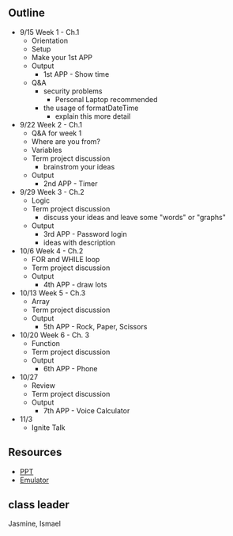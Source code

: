 ## Outline

- 9/15 Week 1 - Ch.1
  - Orientation
  - Setup
  - Make your 1st APP
  - Output
    - 1st APP - Show time
  - Q&A
    - security problems
      - Personal Laptop recommended
    - the usage of formatDateTime
      - explain this more detail
- 9/22 Week 2 - Ch.1
  - Q&A for week 1
  - Where are you from?
  - Variables
  - Term project discussion
    - brainstrom your ideas
  - Output
    - 2nd APP - Timer
- 9/29 Week 3 - Ch.2
  - Logic
  - Term project discussion
    - discuss your ideas and leave some "words" or "graphs"
  - Output
    - 3rd APP - Password login
    - ideas with description
- 10/6 Week 4 - Ch.2
  - FOR and WHILE loop
  - Term project discussion
  - Output
    - 4th APP - draw lots
- 10/13 Week 5 - Ch.3
  - Array
  - Term project discussion
  - Output
    - 5th APP - Rock, Paper, Scissors
- 10/20 Week 6 - Ch. 3
  - Function
  - Term project discussion
  - Output
    - 6th APP - Phone
- 10/27
  - Review
  - Term project discussion
  - Output
    - 7th APP - Voice Calculator
- 11/3
  - Ignite Talk

## Resources

- [PPT](https://drive.google.com/open?id=0B2FrbAspq4P-QVA5eVlZNkVxU3M)
- [Emulator](http://appinventor.mit.edu/explore/ai2/setup-emulator.html)

## class leader

Jasmine, Ismael